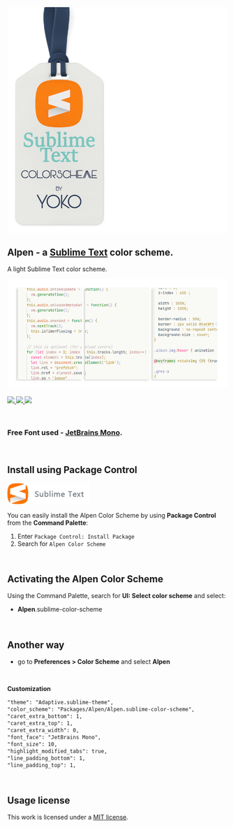 
<img src="docs/brand-new.png" >

## Alpen - a [Sublime Text](https://www.sublimetext.com) color scheme.

A light Sublime Text color scheme.

<img src="docs/view-new.png" >

<p>
	
<a href="https://packagecontrol.io/packages/Alpen%20Color%20Scheme" title="Downloads">
<img src="https://img.shields.io/packagecontrol/dt/Alpen%20Color%20Scheme?style=for-the-badge"/>
</a>	

<a href="https://github.com/release/luxelego/alpen_color_scheme" title="Release">
<img src="https://img.shields.io/github/release/luxelego/alpen_color_scheme.svg?style=for-the-badge"/>
</a>

<a href="https://github.com/luxelego/alpen_color_scheme/blob/main/LICENSE" title="License">
<img src="https://img.shields.io/github/license/luxelego/alpen_color_scheme.svg?style=for-the-badge"/>
</a>

</p>

<img src="docs/spacer.png" width="1" height="1">

### Free Font used - [JetBrains Mono](https://www.jetbrains.com/lp/mono/).

<img src="docs/spacer.png" width="1" height="1">

## Install using Package Control

[<img src="docs/install-new.png" width="190" height="48">](https://packagecontrol.io/packages/Alpen%20Color%20Scheme)

You can easily install the Alpen Color Scheme by using **Package Control** from the **Command Palette**:

1. Enter `Package Control: Install Package`
2. Search for `Alpen Color Scheme`

<img src="docs/spacer.png" width="1" height="1">

## Activating the Alpen Color Scheme

Using the Command Palette, search for **UI: Select color scheme** and select:

- **Alpen**.sublime-color-scheme

<img src="docs/spacer.png" width="1" height="1">

## Another way

- go to **Preferences > Color Scheme** and select **Alpen**

<img src="../main/docs/spacer.png" width="1" height="1">

**Customization**

	"theme": "Adaptive.sublime-theme",
	"color_scheme": "Packages/Alpen/Alpen.sublime-color-scheme",	
	"caret_extra_bottom": 1,
	"caret_extra_top": 1,
	"caret_extra_width": 0,	
	"font_face": "JetBrains Mono",
	"font_size": 10,	
	"highlight_modified_tabs": true,
	"line_padding_bottom": 1,
	"line_padding_top": 1,

<img src="docs/spacer.png" width="1" height="1">

## Usage license

This work is licensed under a [MIT license](https://github.com/luxelego/alpen_color_scheme/blob/main/LICENSE).
